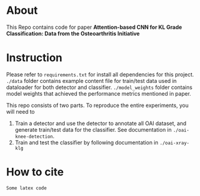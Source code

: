 # About
This Repo contains code for paper **Attention-based CNN for KL Grade Classification: Data from the Osteoarthritis Initiative**

# Instruction
Please refer to `requirements.txt` for install all dependencies for this project. `./data` folder contains example content file for train/test data used in dataloader for both detector and classifier. `./model_weights` folder contains model weights that achieved the performance metrics mentioned in paper.

This repo consists of two parts. To reproduce the entire experiments, you will need to
1. Train a detector and use the detector to annotate all OAI dataset, and generate train/test data for the classifier. See documentation in `./oai-knee-detection`.
2. Train and test the classifier by following documentation in `./oai-xray-klg`

# How to cite
```latex
Some latex code
```
